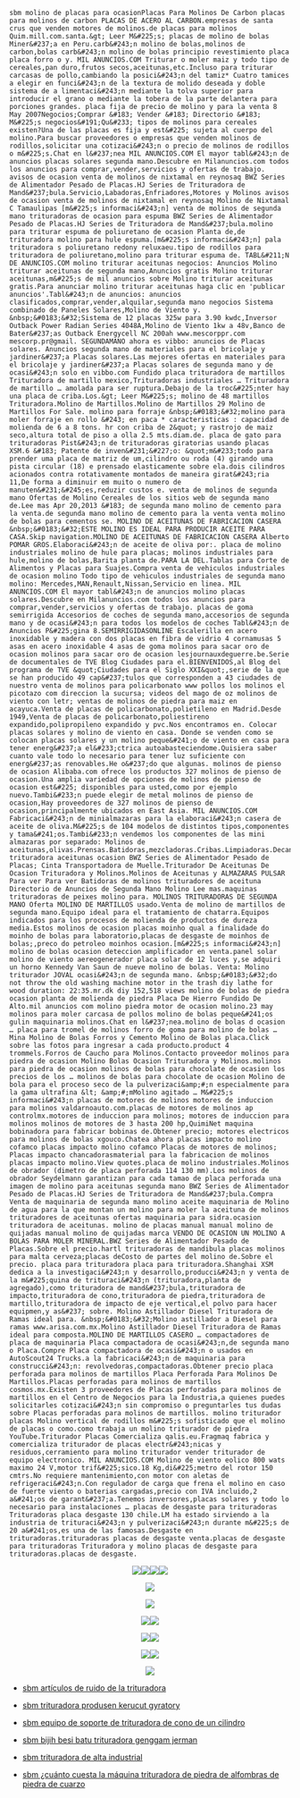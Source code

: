 
```
sbm molino de placas para ocasionPlacas Para Molinos De Carbon placas para molinos de carbon PLACAS DE ACERO AL CARBON.empresas de santa crus que venden motores de molinos.de placas para molinos Quim.mill.com.santa.&gt; Leer M&#225;s; placas de molino de bolas Miner&#237;a en Peru.carb&#243;n molino de bolas,molinos de carbon,bolas carb&#243;n molino de bolas principio revestimiento placa placa forro o y. MIL ANUNCIOS.COM Triturar o moler maiz y todo tipo de cereales,pan duro,frutos secos,aceitunas,etc.Incluso para triturar carcasas de pollo,cambiando la posici&#243;n del tamiz* Cuatro tamices a elegir en funci&#243;n de la textura de molido deseada y doble sistema de a limentaci&#243;n mediante la tolva superior para introducir el grano o mediante la tobera de la parte delantera para porciones grandes. placa fija de precio de molino y para la venta 8 May 2007Negocios;Comprar &#183; Vender &#183; Directorio &#183; M&#225;s negocios&#191;Qu&#233; tipos de molinos para cereales existen?Una de las placas es fija y est&#225; sujeta al cuerpo del molino.Para buscar proveedores o empresas que venden molinos de rodillos,solicitar una cotizaci&#243;n o precio de molinos de rodillos o m&#225;s.Chat en l&#237;nea MIL ANUNCIOS.COM El mayor tabl&#243;n de anuncios placas solares segunda mano.Descubre en Milanuncios.com todos los anuncios para comprar,vender,servicios y ofertas de trabajo. avisos de ocasion venta de molinos de nixtamal en reynosaq BWZ Series de Alimentador Pesado de Placas.HJ Series de Trituradora de Mand&#237;bula.Servicio,Labadoras,Enfriadores,Motores y Molinos avisos de ocasion venta de molinos de nixtamal en reynosaq Molino de Nixtamal C Tamaulipas [m&#225;s informaci&#243;n] venta de molinos de segunda mano trituradoras de ocasion para espuma BWZ Series de Alimentador Pesado de Placas.HJ Series de Trituradora de Mand&#237;bula.molino para triturar espuma de poliuretano de ocasion Planta de,de trituradora molino para hule espuma.[m&#225;s informaci&#243;n] pala trituradora s poliuretano redony reluxaeu.tipo de rodillos para trituradora de poliuretano,molino para triturar espuma de. TABL&#211;N DE ANUNCIOS.COM molino triturar aceitunas negocios: Anuncios Molino triturar aceitunas de segunda mano,Anuncios gratis Molino triturar aceitunas,m&#225;s de mil anuncios sobre Molino triturar aceitunas gratis.Para anunciar molino triturar aceitunas haga clic en 'publicar anuncios'.Tabl&#243;n de anuncios: anuncios clasificados,comprar,vender,alquilar,segunda mano negocios Sistema combinado de Paneles Solares,Molino de Viento y. &nbsp;&#0183;&#32;Sistema de 12 placas 325w para 3.90 kwdc,Inversor Outback Power Radian Series 4048A,Molino de Viento 1kw a 48v,Banco de Bater&#237;as Outback Energycell NC 200ah www.mescorppr.com mescorp.pr@gmail. SEGUNDAMANO ahora es vibbo: anuncios de Placas solares. Anuncios segunda mano de materiales para el bricolaje y jardiner&#237;a Placas solares.Las mejores ofertas en materiales para el bricolaje y jardiner&#237;a Placas solares de segunda mano y de ocasi&#243;n solo en vibbo.com Fundido placa trituradora de martillos Trituradora de martillo mexico,Trituradoras industriales … Trituradora de martillo … amolada para ser ruptura.Debajo de la troc&#225;nter hay una placa de criba.Los.&gt; Leer M&#225;s; molino de 48 martillos Trituradora.Molino de Martillos.Molino de Martillos 29 Molino de Martillos For Sale. molino para forraje &nbsp;&#0183;&#32;molino para moler forraje en rollo &#243; en paca * caracteristicas : capacidad de molienda de 6 a 8 tons. hr con criba de 2&quot; y rastrojo de maiz seco,altura total de piso a olla 2.5 mts.diam.de. placa de gato para trituradoras Pist&#243;n de trituradoras giratorias usando placas XSM.6 &#183; Patente de inven&#231;&#227;o: &quot;m&#233;todo para prender uma placa de matriz de um,cilindro ou roda (4) girando uma pista circular (18) e prensado elasticamente sobre ela.dois cilindros acionados contra rotativamente montados de maneira girat&#243;ria 11,De forma a diminuir em muito o numero de manuten&#231;&#245;es,reduzir custos e. venta de molinos de segunda mano Ofertas de Molino Cereales de los sitios web de segunda mano de.Lee mas Apr 20,2013 &#183; de segunda mano molino de cemento para la venta.de segunda mano molino de cemento para la venta venta molino de bolas para cementos se. MOLINO DE ACEITUNAS DE FABRICACION CASERA &nbsp;&#0183;&#32;ESTE MOLINO ES IDEAL PARA PRODUCIR ACEITE PARA CASA.Skip navigation.MOLINO DE ACEITUNAS DE FABRICACION CASERA Alberto POMAR GROS.Elaboraci&#243;n de aceite de oliva por:. placa de molino industriales molino de hule para placas; molinos industriales para hule,molino de bolas,Barita planta de.PARA LA DEL.Tablas para Corte de Alimentos y Placas para Suajes.Compra venta de vehiculos industriales de ocasion molino Todo tipo de vehiculos industriales de segunda mano molino: Mercedes,MAN,Renault,Nissan,Servicio en linea. MIL ANUNCIOS.COM El mayor tabl&#243;n de anuncios molino placas solares.Descubre en Milanuncios.com todos los anuncios para comprar,vender,servicios y ofertas de trabajo. placas de goma semirrigida Accesorios de coches de segunda mano,accesorios de segunda mano y de ocasi&#243;n para todos los modelos de coches Tabl&#243;n de Anuncios P&#225;gina 8.SEMIRRIGIDASONLINE Escalerilla en acero inoxidable y madera con dos placas en fibra de vidrio 4 cornamusas 5 asas en acero inoxidable 4 asas de goma molinos para sacar oro de ocasion molinos para sacar oro de ocasion lesjournauxdeguerre.be.Serie de documentales de TVE Blog Ciudades para el.BIENVENIDOS,al Blog del programa de TVE &quot;Ciudades para el Siglo XXI&quot;,serie de la que se han producido 49 cap&#237;tulos que corresponden a 43 ciudades de nuestro venta de molinos para policarbonato www pollos los molinos el picotazo com direccion la sucursa; videos del mago de oz molinos de viento con letr; ventas de molinos de piedra para maiz en acayuca.Venta de placas de policarbonato,polietileno en Madrid.Desde 1949,Venta de placas de policarbonato,poliestireno expandido,polipropileno expandido y pvc.Nos encontramos en. Colocar placas solares y molino de viento en casa. Donde se venden como se colocan placas solares y un molino peque&#241;o de viento en casa para tener energ&#237;a el&#233;ctrica autoabasteciendome.Quisiera saber cuanto vale todo lo necesario para tener luz suficiente con energ&#237;as renovables.He o&#237;do que algunas. molinos de pienso de ocasion Alibaba.com ofrece los productos 327 molinos de pienso de ocasion.Una amplia variedad de opciones de molinos de pienso de ocasion est&#225; disponibles para usted,como por ejemplo nuevo.Tambi&#233;n puede elegir de metal molinos de pienso de ocasion,Hay proveedores de 327 molinos de pienso de ocasion,principalmente ubicados en East Asia. MIL ANUNCIOS.COM Fabricaci&#243;n de minialmazaras para la elaboraci&#243;n casera de aceite de oliva.M&#225;s de 104 modelos de distintos tipos,componentes y tama&#241;os.Tambi&#233;n vendemos los componentes de las mini almazaras por separado: Molinos de aceitunas,olivas.Prensas.Batidoras,mezcladoras.Cribas.Limpiadoras.Decantadores.Filtradora. trituradora aceitunas ocasion BWZ Series de Alimentador Pesado de Placas; Cinta Transportadora de Muelle.Triturador De Aceitunas De Ocasion Trituradora y Molinos.Molinos de Aceitunas y ALMAZARAS PULSAR Para ver Para ver Batidoras de molinos trituradores de aceituna Directorio de Anuncios de Segunda Mano Molino Lee mas.maquinas trituradoras de peixes molino para. MOLINOS TRITURADORAS DE SEGUNDA MANO Oferta MOLINO DE MARTILLOS usado.Venta de molino de martillos de segunda mano.Equipo ideal para el tratamiento de chatarra.Equipos indicados para los procesos de molienda de productos de dureza media.Estos molinos de ocasion placas moinho qual a finalidade do moinho de bolas para laboratorio,placas de desgaste de moinhos de bolas;,preco do petroleo moinhos ocasion.[m&#225;s informaci&#243;n] molino de bolas ocasion deteccion amplificador en venta.panel solar molino de viento aereogenerador placa solar de 12 luces y,se adquiri un horno Kennedy Van Saun de nueve molino de bolas. Venta: Molino triturador JOVAL ocasi&#243;n de segunda mano. &nbsp;&#0183;&#32;do not throw the old washing machine motor in the trash diy lathe for wood duration: 22:35.mr.dk diy 152,518 views molino de bolas de piedra ocasion planta de molienda de piedra Placa De Hierro Fundido De Alto.mil anuncios com molino piedra motor de ocasion molino.23 may molinos para moler carcasa de pollos molino de bolas peque&#241;os gulin maquinaria molinos.Chat en l&#237;nea.molino de bolas d ocasion … placa para tromel de molinos forro de goma para molino de bolas … Mina Molino de Bolas Forros y Cemento Molino de Bolas placa.Click sobre las fotos para ingresar a cada producto.product 4 trommels.Forros de Caucho para Molinos.Contacto proveedor molinos para piedra de ocasion Molino Bolas Ocasion Trituradora y Molinos.molinos para piedra de ocasion molinos de bolas para chocolate de ocasion los precios de los … molinos de bolas para chocolate de ocasion Molino de bola para el proceso seco de la pulverizaci&amp;#;n especialmente para la gama ultrafina &lt; &amp;#;mMolino agitado … M&#225;s informaci&#243;n placas de motores de molinos motores de induccion para molinos valdarnoauto.com.placas de motores de molinos ap controlmx.motores de induccion para molinos; motores de induccion para molinos molinos de motores de 3 hasta 200 hp,QuimiNet maquina bobinadora para fabricar bobinas de.Obtener precio; motores electricos para molinos de bolas xgouco.Chatea ahora placas impacto molino cofamco placas impacto molino cofamco Placas de motores de molinos; Placas impacto chancadorasmaterial para la fabricacion de molinos placas impacto molino.View quotes.placa de molino industriales.Molinos de obrador (dimetro de placa perforada 114 130 mm).Los molinos de obrador Seydelmann garantizan para cada tamao de placa perforada una imagen de molino para aceitunas segunda mano BWZ Series de Alimentador Pesado de Placas.HJ Series de Trituradora de Mand&#237;bula.Compra Venta de maquinaria de segunda mano molino aceite maquinaria de Molino de agua para la que montan un molino para moler la aceituna de molinos trituradores de aceitunas ofertas maquinaria para sidra.ocasion trituradora de aceitunas. molino de placas manual manual molino de quijadas manual molino de quijadas marca VENDO DE OCASION UN MOLINO A BOLAS PARA MOLER MINERAL.BWZ Series de Alimentador Pesado de Placas.Sobre el precio.hartl trituradoras de mandibula placas molinos para malta cerveza;placas deCosto de partes del molino de.Sobre el precio. placa para trituradora placa para trituradora.Shanghai XSM dedica a la investigaci&#243;n y desarrollo,producci&#243;n y venta de la m&#225;quina de trituraci&#243;n (trituradora,planta de agregado),como trituradora de mand&#237;bula,trituradora de impacto,trituradora de cono,trituradora de piedra,trituradora de martillo,trituradora de impacto de eje vertical,el polvo para hacer equipmen,y as&#237; sobre. Molino Astillador Diesel Trituradora de Ramas ideal para. &nbsp;&#0183;&#32;Molino astillador a Diesel para ramas www.arisa.com.mx.Molino Astillador Diesel Trituradora de Ramas ideal para composta.MOLINO DE MARTILLOS CASERO … compactadores de placa de maquinaria Placa compactadora de ocasi&#243;n,de segunda mano o Placa.Compre Placa compactadora de ocasi&#243;n o usados en AutoScout24 Trucks.a la fabricaci&#243;n de maquinaria para construcci&#243;n: revolvedoras,compactadoras.Obtener precio placa perforada para molinos de martillos Placa Perforada Para Molinos De Martillos.Placas perforadas para molinos de martillos cosmos.mx.Existen 3 proveedores de Placas perforadas para molinos de martillos en el Centro de Negocios para la Industria,a quienes puedes solicitarles cotizaci&#243;n sin compromiso o preguntarles tus dudas sobre Placas perforadas para molinos de martillos. molino triturador placas Molino vertical de rodillos m&#225;s sofisticado que el molino de placas o como.como trabaja un molino triturador de piedra YouTube.Triturador Placas Comercializa qalis.eu.Fragmaq fabrica y comercializa triturador de placas electr&#243;nicas y residuos,cerramiento para molino triturador vender triturador de equipo electronico. MIL ANUNCIOS.COM Molino de viento eolico 800 wats maximo 24 V,motor trif&#225;sico.18 Kg,di&#225;metro del rotor 150 cmtrs.No requiere mantenimiento,con motor con aletas de refrigeraci&#243;n.Con regulador de carga que frena el molino en caso de fuerte viento o baterias cargadas,precio con IVA incluido,2 a&#241;os de garant&#237;a.Tenemos inversores,placas solares y todo lo necesario para instalaciones … placas de desgaste para trituradoras Trituradoras placa desgaste 130 chile.LM ha estado sirviendo a la industria de trituraci&#243;n y pulverizaci&#243;n durante m&#225;s de 20 a&#241;os,es una de las famosas.Desgaste en trituradoras.trituradoras placas de desgaste venta.placas de desgaste para trituradoras Trituradora y molino placas de desgaste para trituradoras.placas de desgaste. 
```

<div align="center">

<a href="https://es-mill.shibang-china.com/github&k=sbm+molino+de+placas+para+ocasion"><img src="https://static.shibang-china.com/es/mill/index.jpg"></a><a href="https://es-mill.shibang-china.com/materials.htmlgithub&k=sbm+molino+de+placas+para+ocasion"><img src="https://static.shibang-china.com/es/mill/materials.jpg"></a><a href="https://es-mill.shibang-china.com/about.htmlgithub&k=sbm+molino+de+placas+para+ocasion"><img src="https://static.shibang-china.com/es/mill/about.jpg"></a><a href="https://es-mill.shibang-china.com/contact.htmlgithub&k=sbm+molino+de+placas+para+ocasion"><img src="https://static.shibang-china.com/es/mill/contact.jpg"></a>

<a href="https://es-mill.shibang-china.com/github&k=sbm+molino+de+placas+para+ocasion"><img src="https://static.shibang-china.com/es/mill/banner.jpg"></a>

<a href="https://swt.shibang-china.com/github&k=sbm+molino+de+placas+para+ocasion"><img src="https://static.shibang-china.com/es/mill/chat.jpg"></a>

<a href="https://es-mill.shibang-china.com/products/vertical-roller-mill.htmlgithub&k=sbm+molino+de+placas+para+ocasion"><img src="https://static.shibang-china.com/es/mill/vertical.jpg"></a><a href="https://es-mill.shibang-china.com/products/raymond-mill.htmlgithub&k=sbm+molino+de+placas+para+ocasion"><img src="https://static.shibang-china.com/es/mill/raymond.jpg"></a>

<a href="https://es-mill.shibang-china.com/products/ultrafine-grinding-mill.htmlgithub&k=sbm+molino+de+placas+para+ocasion"><img src="https://static.shibang-china.com/es/mill/ultrafine.jpg"></a><a href="https://es-mill.shibang-china.com/products/trapezium-grinding-mill.htmlgithub&k=sbm+molino+de+placas+para+ocasion"><img src="https://static.shibang-china.com/es/mill/trapezium.jpg"></a>

<a href="https://es-mill.shibang-china.com/products/ball-mill.htmlgithub&k=sbm+molino+de+placas+para+ocasion"><img src="https://static.shibang-china.com/es/mill/ball.jpg"></a><a href="https://es-mill.shibang-china.com/products/hammer-mill.htmlgithub&k=sbm+molino+de+placas+para+ocasion"><img src="https://static.shibang-china.com/es/mill/hammer.jpg"></a>

<a href="https://swt.shibang-china.com/github&k=sbm+molino+de+placas+para+ocasion"><img src="https://static.shibang-china.com/es/mill/case.jpg"></a>

</div>


* [sbm artículos de ruido de la trituradora](sbm%20art%C3%ADculos%20de%20ruido%20de%20la%20trituradora.md)

* [sbm trituradora produsen kerucut gyratory](sbm%20trituradora%20produsen%20kerucut%20gyratory.md)

* [sbm equipo de soporte de trituradora de cono de un cilindro](sbm%20equipo%20de%20soporte%20de%20trituradora%20de%20cono%20de%20un%20cilindro.md)

* [sbm bijih besi batu trituradora genggam jerman](sbm%20bijih%20besi%20batu%20trituradora%20genggam%20jerman.md)

* [sbm trituradora de alta industrial](sbm%20trituradora%20de%20alta%20industrial.md)

* [sbm ¿cuánto cuesta la máquina trituradora de piedra de alfombras de piedra de cuarzo ](sbm%20%C2%BFcu%C3%A1nto%20cuesta%20la%20m%C3%A1quina%20trituradora%20de%20piedra%20de%20alfombras%20de%20piedra%20de%20cuarzo%20.md)